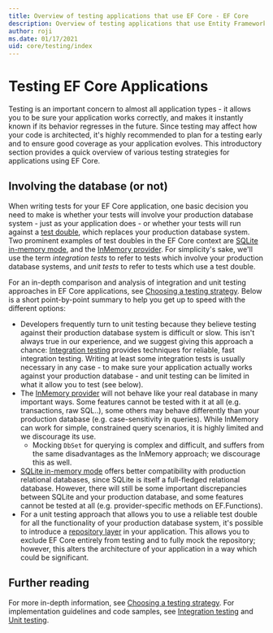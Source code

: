 ```yaml
---
title: Overview of testing applications that use EF Core - EF Core
description: Overview of testing applications that use Entity Framework Core
author: roji
ms.date: 01/17/2021
uid: core/testing/index
---
```

# Testing EF Core Applications

Testing is an important concern to almost all application types - it allows you to be sure your application works correctly, and makes it instantly known if its behavior regresses in the future. Since testing may affect how your code is architected, it's highly recommended to plan for a testing early and to ensure good coverage as your application evolves. This introductory section provides a quick overview of various testing strategies for applications using EF Core.

## Involving the database (or not)

When writing tests for your EF Core application, one basic decision you need to make is whether your tests will involve your production database system - just as your application does - or whether your tests will run against a [test double](https://martinfowler.com/bliki/TestDouble.html), which replaces your production database system. Two prominent examples of test doubles in the EF Core context are [SQLite in-memory mode](xref:core/testing/choosing-a-testing-strategy#sqlite-as-a-database-fake), and the [InMemory provider](xref:core/testing/choosing-a-testing-strategy#inmemory-as-a-database-fake). For simplicity's sake, we'll use the term *integration tests* to refer to tests which involve your production database systems, and *unit tests* to refer to tests which use a test double.

For an in-depth comparison and analysis of integration and unit testing approaches in EF Core applications, see [Choosing a testing strategy](xref:core/testing/choosing-a-testing-strategy). Below is a short point-by-point summary to help you get up to speed with the different options:

* Developers frequently turn to unit testing because they believe testing against their production database system is difficult or slow. This isn't always true in our experience, and we suggest giving this approach a chance: [Integration testing](xref:core/testing/integration-testing) provides techniques for reliable, fast integration testing. Writing at least some integration tests is usually necessary in any case - to make sure your application actually works against your production database - and unit testing can be limited in what it allow you to test (see below).
* The [InMemory provider](xref:core/testing/choosing-a-testing-strategy#inmemory-as-a-database-fake) will not behave like your real database in many important ways. Some features cannot be tested with it at all (e.g. transactions, raw SQL..), some others may behave differently than your production database (e.g. case-sensitivity in queries). While InMemory can work for simple, constrained query scenarios, it is highly limited and we discourage its use.
  * Mocking `DbSet` for querying is complex and difficult, and suffers from the same disadvantages as the InMemory approach; we discourage this as well.
* [SQLite in-memory mode](xref:core/testing/choosing-a-testing-strategy#sqlite-as-a-database-fake) offers better compatibility with production relational databases, since SQLite is itself a full-fledged relational database. However, there will still be some important discrepancies between SQLite and your production database, and some features cannot be tested at all (e.g. provider-specific methods on EF.Functions).
* For a unit testing approach that allows you to use a reliable test double for all the functionality of your production database system, it's possible to introduce a [repository layer](xref:core/testing/choosing-a-testing-strategy#repository-pattern) in your application. This allows you to exclude EF Core entirely from testing and to fully mock the repository; however, this alters the architecture of your application in a way which could be significant.

## Further reading

For more in-depth information, see [Choosing a testing strategy](xref:core/testing/choosing-a-testing-strategy). For implementation guidelines and code samples, see [Integration testing](xref:core/testing/integration-testing) and [Unit testing](xref:core/testing/unit-testing).
